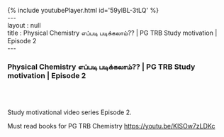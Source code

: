 {% include youtubePlayer.html id='59ylBL-3tLQ' %}<br>---<br>layout : null<br>title : Physical Chemistry எப்படி படிக்கலாம்?? | PG TRB Study motivation | Episode 2<br>---<br><h3>Physical Chemistry எப்படி படிக்கலாம்?? | PG TRB Study motivation | Episode 2</h3><br><br><p>Study motivational video series Episode 2.

Must read books for PG TRB Chemistry
https://youtu.be/KISOw7zLDKc</p><br>
